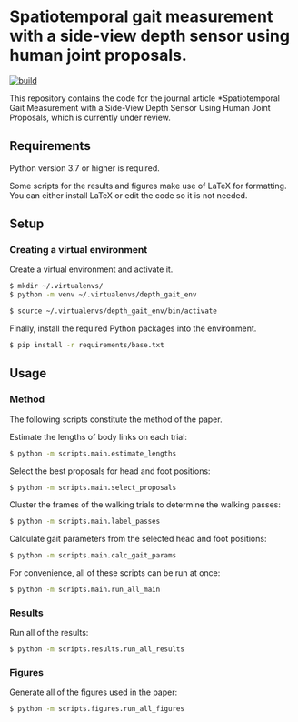 # Spatiotemporal gait measurement with a side-view depth sensor using human joint proposals.

[![build](https://github.com/ajhynes7/side-view-depth-gait/actions/workflows/main.yml/badge.svg)](https://github.com/ajhynes7/side-view-depth-gait/actions/workflows/main.yml)


This repository contains the code for the journal article *Spatiotemporal Gait Measurement with a Side-View Depth Sensor Using Human Joint Proposals, which is currently under review.


## Requirements

Python version 3.7 or higher is required.

Some scripts for the results and figures make use of LaTeX for formatting. You can either install LaTeX or edit the code so it is not needed.


## Setup

### Creating a virtual environment

Create a virtual environment and activate it.

```bash
$ mkdir ~/.virtualenvs/
$ python -m venv ~/.virtualenvs/depth_gait_env

$ source ~/.virtualenvs/depth_gait_env/bin/activate
```

Finally, install the required Python packages into the environment.

```bash
$ pip install -r requirements/base.txt
```


## Usage

### Method

The following scripts constitute the method of the paper.

Estimate the lengths of body links on each trial:
```bash
$ python -m scripts.main.estimate_lengths
```

Select the best proposals for head and foot positions:
```bash
$ python -m scripts.main.select_proposals
```

Cluster the frames of the walking trials to determine the walking passes:
```bash
$ python -m scripts.main.label_passes
```

Calculate gait parameters from the selected head and foot positions:
```bash
$ python -m scripts.main.calc_gait_params
```

For convenience, all of these scripts can be run at once:
```bash
$ python -m scripts.main.run_all_main
```


### Results

Run all of the results:
```bash
$ python -m scripts.results.run_all_results
```


### Figures

Generate all of the figures used in the paper:
```bash
$ python -m scripts.figures.run_all_figures
```
